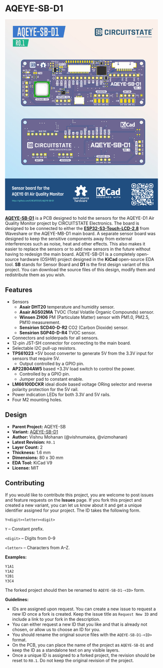
# AQEYE-SB-D1

![Alt text](/Docs/Poster/AQEYE-SB-D1-R0.1-PCB-Poster-01-JPG-2.jpg "AQEYE-SB-D1 R0.1 Poster")

[**AQEYE-SB-D1**](https://github.com/CIRCUITSTATE/AQEYE-SB-D1) is a PCB designed to hold the sensors for the AQEYE-D1 Air Quality Monitor project by CIRCUITSTATE Electronics. The board is designed to be connected to either the [**ESP32-S3-Touch-LCD-2.8**](https://www.waveshare.com/esp32-s3-touch-lcd-2.8.htm) from Waveshare or the AQEYE-MB-D1 main board. A separate sensor board was designed to keep the sensitive components away from external interferences such as noise, heat and other effects. This also makes it easier to replace the sensors or to add new sensors in the future without having to redesign the main board. AQEYE-SB-D1 is a completely open-source hardware (OSHW) project designed in the **KiCad** open-source EDA tool. **SB** stands for Sensor Board and **D1** is the first design variant of this project. You can download the source files of this design, modify them and redistribute them as you wish.

## Features

- Sensors
  - **Asair DHT20** temperature and humidity sensor.
  - **Asair AGS02MA** TVOC (Total Volatile Organic Compounds) sensor.
  - **Winsen ZH06** PM (Particulate Matter) sensor with PM1.0, PM2.5, PM10 measurement.
  - **Sensirion SCD40-D-R2** CO2 (Carbon Dioxide) sensor.
  - **Sensirion SGP40-D-R4** TVOC sensor.
- Connectors and solderpads for all sensors.
- 12-pin JST-SH connector for connecting to the main board.
- Selectable I2C pull-up resistors.
- **TPS61023** +5V boost converter to generate 5V from the 3.3V input for sensors that require 5V.
  - Output controlled by a GPIO pin.
- **AP22804AW5** based +3.3V load switch to control the power.
  - Controlled by a GPIO pin.
  - Jumper pad to constant enable.
- **LM66100DCKR** ideal diode based voltage ORing selector and reverse polarity protection for the 5V rail.
- Power indication LEDs for both 3.3V and 5V rails.
- Four M2 mounting holes.

## Design

- **Parent Project:** AQEYE-SB
- **Variant:** [AQEYE-SB-D1](https://github.com/CIRCUITSTATE/AQEYE-SB-D1)
- **Author:** Vishnu Mohanan (@vishnumaiea, @vizmohanan)
- **Latest Revision:** `R0.1`
- **Layer Count:** 2
- **Thickness:** 1.6 mm
- **Dimensions:** 80 x 30 mm
- **EDA Tool:** KiCad V9
- **License:** MIT

## Contributing

If you would like to contribute this project, you are welcome to post issues and feature requests on the **Issues** page. If you fork this project and created a new variant, you can let us know about it and get a unique identifier assigned for your project. The ID takes the following form.

```
Y<digit><letter><digit>
```

`Y` – Constant prefix.

`<digit>` – Digits from 0–9

`<letter>` – Characters from A–Z.

**Examples:**

```
Y1A1
Y1A2
Y2B1
Y3C4
```

The forked project should then be renamed to `AQEYE-SB-D1-<ID>` form.

**Guidelines:**

- IDs are assigned upon request. You can create a new issue to request a new ID once a fork is created. Keep the issue title as `Request New ID` and include a link to your fork in the description.
- You can either request a new ID that you like and that is already not chosen, or allow us to choose an ID for you.
- You should rename the original source files with the `AQEYE-SB-D1-<ID>` format.
- On the PCB, you can place the name of the project as `AQEYE-SB-D1` and keep the ID as a standalone text on any visible layers.
- Once a unique ID is assigned to a forked project, the revision should be reset to `R0.1`. Do not keep the original revision of the project.